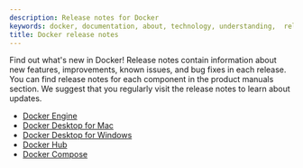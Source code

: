 ```yaml
---
description: Release notes for Docker
keywords: docker, documentation, about, technology, understanding,  release
title: Docker release notes
---
```


Find out what's new in Docker! Release notes contain information about new
features, improvements, known issues, and bug fixes in each release. You can
find release notes for each component in the product manuals section. We suggest
that you regularly visit the release notes to learn about updates.

- [Docker Engine](../engine/release-notes/index.md)
- [Docker Desktop for Mac](../desktop/mac/release-notes.md)
- [Docker Desktop for Windows](../desktop/windows/release-notes.md)
- [Docker Hub](../docker-hub/release-notes.md)
- [Docker Compose](../compose/release-notes.md)
